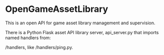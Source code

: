 # OpenGameAssetLibrary
This is an open API for game asset library management and supervision.

There is a Python Flask asset API library server, api_server.py that imports named handlers from:

/handlers, like /handlers/ping.py.
